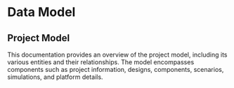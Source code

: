 # Data Model

## Project Model

This documentation provides an overview of the project model, including its various entities and their relationships. The model encompasses components such as project information, designs, components, scenarios, simulations, and platform details.

